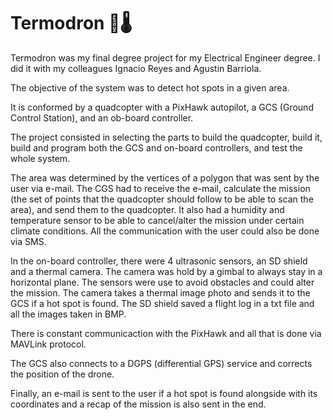 # Termodron 🚁🌡️

Termodron was my final degree project for my Electrical Engineer degree. I did it with my colleagues Ignacio Reyes and Agustin Barriola.

The objective of the system was to detect hot spots in a given area. 

It is conformed by a quadcopter with a PixHawk autopilot, a GCS (Ground Control Station), and an ob-board controller. 

The project consisted in selecting the parts to build the quadcopter, build it, build and program both the GCS and on-board controllers, and test the whole system. 

The area was determined by the vertices of a polygon that was sent by the user via e-mail. The CGS had to receive the e-mail, calculate the mission (the set of points that the quadcopter should follow to be able to scan the area), and send them to the quadcopter. It also had a humidity and temperature sensor to be able to cancel/alter the mission under certain climate conditions. All the communication with the user could also be done via SMS.

In the on-board controller, there were 4 ultrasonic sensors, an SD shield and a thermal camera. The camera was hold by a gimbal to always stay in a horizontal plane. The sensors were use to avoid obstacles and could alter the mission. The camera takes a thermal image photo and sends it to the GCS if a hot spot is found. The SD shield saved a flight log in a txt file and all the images taken in BMP.

There is constant communicaction with the PixHawk and all that is done via MAVLink protocol. 

The GCS also connects to a DGPS (differential GPS) service and corrects the position of the drone. 

Finally, an e-mail is sent to the user if a hot spot is found alongside with its coordinates and a recap of the mission is also sent in the end.

